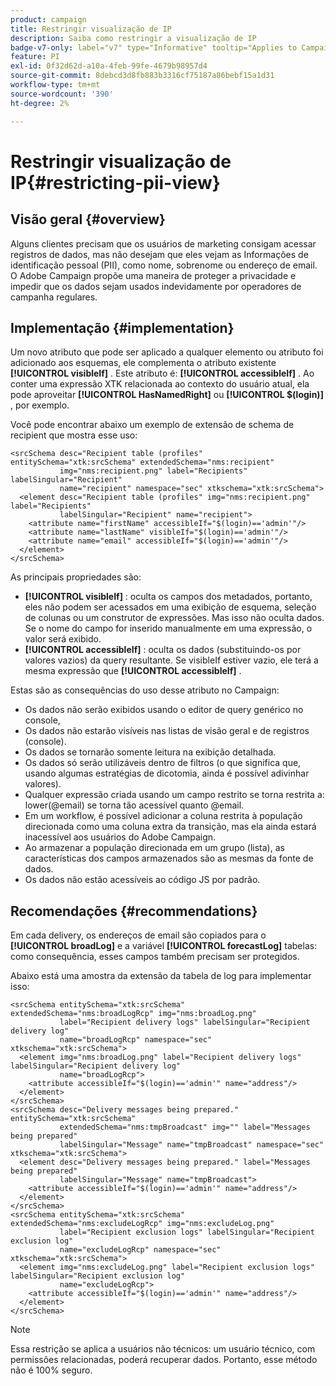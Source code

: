 ```yaml
---
product: campaign
title: Restringir visualização de IP
description: Saiba como restringir a visualização de IP
badge-v7-only: label="v7" type="Informative" tooltip="Applies to Campaign Classic v7 only"
feature: PI
exl-id: 0f32d62d-a10a-4feb-99fe-4679b98957d4
source-git-commit: 8debcd3d8fb883b3316cf75187a86bebf15a1d31
workflow-type: tm+mt
source-wordcount: '390'
ht-degree: 2%

---
```


# Restringir visualização de IP{#restricting-pii-view}

## Visão geral {#overview}

Alguns clientes precisam que os usuários de marketing consigam acessar registros de dados, mas não desejam que eles vejam as Informações de identificação pessoal (PII), como nome, sobrenome ou endereço de email. O Adobe Campaign propõe uma maneira de proteger a privacidade e impedir que os dados sejam usados indevidamente por operadores de campanha regulares.

## Implementação {#implementation}

Um novo atributo que pode ser aplicado a qualquer elemento ou atributo foi adicionado aos esquemas, ele complementa o atributo existente **[!UICONTROL visibleIf]** . Este atributo é: **[!UICONTROL accessibleIf]** . Ao conter uma expressão XTK relacionada ao contexto do usuário atual, ela pode aproveitar **[!UICONTROL HasNamedRight]** ou **[!UICONTROL $(login)]** , por exemplo.

Você pode encontrar abaixo um exemplo de extensão de schema de recipient que mostra esse uso:

```
<srcSchema desc="Recipient table (profiles" entitySchema="xtk:srcSchema" extendedSchema="nms:recipient"
           img="nms:recipient.png" label="Recipients" labelSingular="Recipient"
           name="recipient" namespace="sec" xtkschema="xtk:srcSchema">
  <element desc="Recipient table (profiles" img="nms:recipient.png" label="Recipients"
           labelSingular="Recipient" name="recipient">
    <attribute name="firstName" accessibleIf="$(login)=='admin'"/>
    <attribute name="lastName" visibleIf="$(login)=='admin'"/>
    <attribute name="email" accessibleIf="$(login)=='admin'"/>
  </element>
</srcSchema>
```

As principais propriedades são:

* **[!UICONTROL visibleIf]** : oculta os campos dos metadados, portanto, eles não podem ser acessados em uma exibição de esquema, seleção de colunas ou um construtor de expressões. Mas isso não oculta dados. Se o nome do campo for inserido manualmente em uma expressão, o valor será exibido.
* **[!UICONTROL accessibleIf]** : oculta os dados (substituindo-os por valores vazios) da query resultante. Se visibleIf estiver vazio, ele terá a mesma expressão que **[!UICONTROL accessibleIf]** .

Estas são as consequências do uso desse atributo no Campaign:

* Os dados não serão exibidos usando o editor de query genérico no console,
* Os dados não estarão visíveis nas listas de visão geral e de registros (console).
* Os dados se tornarão somente leitura na exibição detalhada.
* Os dados só serão utilizáveis dentro de filtros (o que significa que, usando algumas estratégias de dicotomia, ainda é possível adivinhar valores).
* Qualquer expressão criada usando um campo restrito se torna restrita a: lower(@email) se torna tão acessível quanto @email.
* Em um workflow, é possível adicionar a coluna restrita à população direcionada como uma coluna extra da transição, mas ela ainda estará inacessível aos usuários do Adobe Campaign.
* Ao armazenar a população direcionada em um grupo (lista), as características dos campos armazenados são as mesmas da fonte de dados.
* Os dados não estão acessíveis ao código JS por padrão.

## Recomendações {#recommendations}

Em cada delivery, os endereços de email são copiados para o **[!UICONTROL broadLog]** e a variável **[!UICONTROL forecastLog]** tabelas: como consequência, esses campos também precisam ser protegidos.

Abaixo está uma amostra da extensão da tabela de log para implementar isso:

```
<srcSchema entitySchema="xtk:srcSchema" extendedSchema="nms:broadLogRcp" img="nms:broadLog.png"
           label="Recipient delivery logs" labelSingular="Recipient delivery log"
           name="broadLogRcp" namespace="sec" xtkschema="xtk:srcSchema">
  <element img="nms:broadLog.png" label="Recipient delivery logs" labelSingular="Recipient delivery log"
           name="broadLogRcp">
    <attribute accessibleIf="$(login)=='admin'" name="address"/>
  </element>
</srcSchema>
<srcSchema desc="Delivery messages being prepared." entitySchema="xtk:srcSchema"
           extendedSchema="nms:tmpBroadcast" img="" label="Messages being prepared"
           labelSingular="Message" name="tmpBroadcast" namespace="sec" xtkschema="xtk:srcSchema">
  <element desc="Delivery messages being prepared." label="Messages being prepared"
           labelSingular="Message" name="tmpBroadcast">
    <attribute accessibleIf="$(login)=='admin'" name="address"/>
  </element>
</srcSchema>
<srcSchema entitySchema="xtk:srcSchema" extendedSchema="nms:excludeLogRcp" img="nms:excludeLog.png"
           label="Recipient exclusion logs" labelSingular="Recipient exclusion log"
           name="excludeLogRcp" namespace="sec" xtkschema="xtk:srcSchema">
  <element img="nms:excludeLog.png" label="Recipient exclusion logs" labelSingular="Recipient exclusion log"
           name="excludeLogRcp">
    <attribute accessibleIf="$(login)=='admin'" name="address"/>
  </element>
</srcSchema>
```

>[!NOTE]
>
>Essa restrição se aplica a usuários não técnicos: um usuário técnico, com permissões relacionadas, poderá recuperar dados. Portanto, esse método não é 100% seguro.
